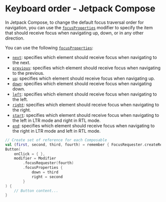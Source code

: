 # Keyboard order - Jetpack Compose

In Jetpack Compose, to change the default focus traversal order for navigation, you can use the [`focusProperties`](https://developer.android.com/reference/kotlin/androidx/compose/ui/focus/package-summary#(androidx.compose.ui.Modifier).focusProperties(kotlin.Function1)) modifier to specify the item that should receive focus when navigating up, down, or in any other direction.

You can use the following [`focusProperties`](https://developer.android.com/reference/kotlin/androidx/compose/ui/focus/package-summary#(androidx.compose.ui.Modifier).focusProperties(kotlin.Function1)):

- [`next`](https://developer.android.com/reference/kotlin/androidx/compose/ui/focus/FocusProperties#next()): specifies which element should receive focus when navigating to the next.
- [`previous`](https://developer.android.com/reference/kotlin/androidx/compose/ui/focus/FocusProperties#previous()): specifies which element should receive focus when navigating to the previous.
- [`up`](https://developer.android.com/reference/kotlin/androidx/compose/ui/focus/FocusProperties#up()): specifies which element should receive focus when navigating up.
- [`down`](https://developer.android.com/reference/kotlin/androidx/compose/ui/focus/FocusProperties#down()): specifies which element should receive focus when navigating down.
- [`left`](https://developer.android.com/reference/kotlin/androidx/compose/ui/focus/FocusProperties#left()): specifies which element should receive focus when navigating to the left.
- [`right`](https://developer.android.com/reference/kotlin/androidx/compose/ui/focus/FocusProperties#right()): specifies which element should receive focus when navigating to the right.
- [`start`](https://developer.android.com/reference/kotlin/androidx/compose/ui/focus/FocusProperties#start()): specifies which element should receive focus when navigating to the left in LTR mode and right in RTL mode.
- [`end`](https://developer.android.com/reference/kotlin/androidx/compose/ui/focus/FocusProperties#end()): specifies which element should receive focus when navigating to the right in LTR mode and left in RTL mode.

```kotlin
// Create set of reference for each Composable
val (first, second, third, fourth) = remember { FocusRequester.createRefs() }
Button(
    onClick = { },
    modifier = Modifier
        .focusRequester(fourth)
        .focusProperties {
            down = third
            right = second
        }
) {
    // Button content...
}
```
